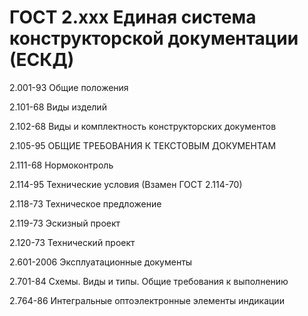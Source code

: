 # ГОСТ 2.xxx Единая система конструкторской документации (ЕСКД)

2.001-93 Общие положения

2.101-68 Виды изделий

2.102-68 Виды и комплектность конструкторских документов

2.105-95 ОБЩИЕ ТРЕБОВАНИЯ К ТЕКСТОВЫМ ДОКУМЕНТАМ

2.111-68 Нормоконтроль

2.114-95 Технические условия (Взамен ГОСТ 2.114-70)

2.118-73 Техническое предложение

2.119-73 Эскизный проект

2.120-73 Технический проект

2.601-2006 Эксплуатационные документы

2.701-84 Схемы. Виды и типы. Общие требования к выполнению

2.764-86 Интегральные оптоэлектронные элементы индикации
